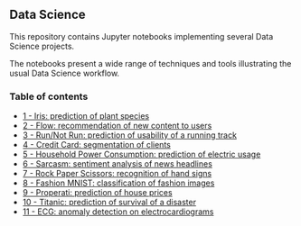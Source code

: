 ## Data Science

This repository contains Jupyter notebooks implementing several Data Science projects. 

The notebooks present a wide range of techniques and tools illustrating the usual Data Science workflow.

### Table of contents

* [1 - Iris: prediction of plant species](https://github.com/bmarroc/data-science/blob/edfda7bd21378355c62170f57f20db9cf3e735d3/1/ds_1.ipynb)
* [2 - Flow: recommendation of new content to users](https://github.com/bmarroc/data-science/blob/8d1a6bb1c56bf3ad09d47fe3c6756606fec63b3d/2/ds_2.ipynb)
* [3 - Run/Not Run: prediction of usability of a running track](https://github.com/bmarroc/data-science/blob/c079fd9b76463a5f0916eed12fdb45c12077825c/3/ds_3.ipynb)
* [4 - Credit Card: segmentation of clients](https://github.com/bmarroc/data-science/blob/2b9933cf10870ebbe96ab0fb623409496e313f4c/4/ds_4.ipynb)
* [5 - Household Power Consumption: prediction of electric usage](https://github.com/bmarroc/data-science/blob/6465666471a8a4607448984bb58e19a5207299ec/5/ds_5.ipynb)
* [6 - Sarcasm: sentiment analysis of news headlines](https://github.com/bmarroc/data-science/blob/858482f071c97616b4e135c598f22926fa1f0698/6/ds_6.ipynb)
* [7 - Rock Paper Scissors: recognition of hand signs](https://github.com/bmarroc/data-science/blob/c0967977df17692c34b474e3d533ac1edb039d1d/7/ds_7.ipynb)
* [8 - Fashion MNIST: classification of fashion images](https://github.com/bmarroc/data-science/blob/83baa1bd0d0ef1b5cb4dfc92c16d693f7a0f90a3/8/ds_8.ipynb)
* [9 - Properati: prediction of house prices]()
* [10 - Titanic: prediction of survival of a disaster]()
* [11 - ECG: anomaly detection on electrocardiograms]()
<!---
* [12 - ]()
--->
